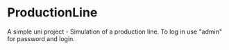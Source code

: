 # ProductionLine

A simple uni project - Simulation of a production line. To log in use "admin" for password and login.
